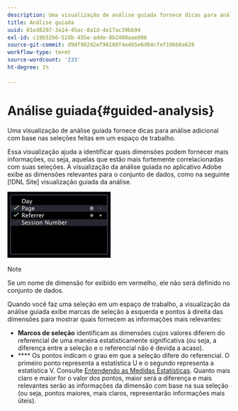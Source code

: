 ```yaml
---
description: Uma visualização de análise guiada fornece dicas para análise adicional com base nas seleções feitas em um espaço de trabalho.
title: Análise guiada
uuid: 01ed8207-3a14-45ac-8a1d-4e17ac39bb94
exl-id: c19b52b6-52db-455e-adde-8b2400aae006
source-git-commit: d9df90242ef96188f4e4b5e6d04cfef196b0a628
workflow-type: tm+mt
source-wordcount: '233'
ht-degree: 1%

---
```


# Análise guiada{#guided-analysis}

Uma visualização de análise guiada fornece dicas para análise adicional com base nas seleções feitas em um espaço de trabalho.

Essa visualização ajuda a identificar quais dimensões podem fornecer mais informações, ou seja, aquelas que estão mais fortemente correlacionadas com suas seleções. A visualização da análise guiada no aplicativo Adobe exibe as dimensões relevantes para o conjunto de dados, como na seguinte [!DNL Site] visualização guiada da análise.

![](assets/vis_GuidedAnalysis.png)

>[!NOTE]
>
>Se um nome de dimensão for exibido em vermelho, ele não será definido no conjunto de dados.

Quando você faz uma seleção em um espaço de trabalho, a visualização da análise guiada exibe marcas de seleção à esquerda e pontos à direita das dimensões para mostrar quais fornecem as informações mais relevantes:

* **Marcos de seleção** identificam as dimensões cujos valores diferem do referencial de uma maneira estatisticamente significativa (ou seja, a diferença entre a seleção e o referencial não é devida a acaso).
* **** Os pontos indicam o grau em que a seleção difere do referencial. O primeiro ponto representa a estatística U e o segundo representa a estatística V. Consulte [Entendendo as Medidas Estatísticas](../../../../home/c-get-started/c-analysis-vis/c-guided-analysis/c-stat-measures.md#concept-ba2c7f417f384dc0a3438fcb6e268708). Quanto mais claro e maior for o valor dos pontos, maior será a diferença e mais relevantes serão as informações da dimensão com base na sua seleção (ou seja, pontos maiores, mais claros, representarão informações mais úteis).
